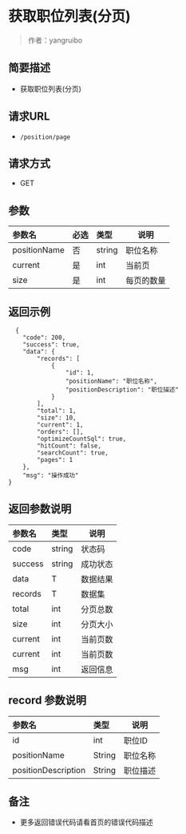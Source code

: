 # 获取职位列表(分页)

> 作者：yangruibo

## 简要描述

- 获取职位列表(分页)

## 请求URL
- ` /position/page `

## 请求方式
- GET

## 参数

|参数名|必选|类型|说明|
|:----    |:---|:----- |-----   |
|positionName |否  |string | 职位名称    |
|current |是  |int | 当前页    |
|size |是  |int | 每页的数量    |

## 返回示例

```
  {
    "code": 200,
    "success": true,
    "data": {
        "records": [
            {
                "id": 1,
                "positionName": "职位名称",
                "positionDescription": "职位描述"
            }
        ],
        "total": 1,
        "size": 10,
        "current": 1,
        "orders": [],
        "optimizeCountSql": true,
        "hitCount": false,
        "searchCount": true,
        "pages": 1
    },
    "msg": "操作成功"
}
```

## 返回参数说明

|参数名|类型|说明|
|:-----  |:-----|-----                           |
|code |string   |状态码   |
|success |string   |成功状态   |
|data |T   |数据结果   |
|records |T   |数据集   |
|total |int   |分页总数   |
|size |int   |分页大小   |
|current |int   |当前页数   |
|current |int   |当前页数   |
|msg |int   |返回信息   |

## record 参数说明

|参数名|类型|说明|
|:-----  |:-----|-----|
|id |int   |职位ID   |
|positionName |String   |职位名称   |
|positionDescription |String   |职位描述   |




## 备注 

- 更多返回错误代码请看首页的错误代码描述